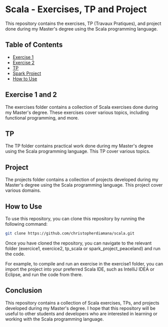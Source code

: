 # Scala - Exercises, TP and Project

This repository contains the exercises, TP (Travaux Pratiques), and project done during my Master's degree using the Scala programming language.

## Table of Contents

- [Exercise 1](https://github.com/christopherdiamana/scala/tree/main/1_exercice1)
- [Exercise 2](https://github.com/christopherdiamana/scala/tree/main/1_exercice2)
- [TP](https://github.com/christopherdiamana/scala/tree/main/3_tp_scala/TP_MR)
- [Spark Project](https://github.com/christopherdiamana/scala/tree/main/4_spark_project_peaceland)
- [How to Use](https://github.com/christopherdiamana/scala#how-to-use)

## Exercise 1 and 2

The exercises folder contains a collection of Scala exercises done during my Master's degree. These exercises cover various topics, including functional programming, and more.

## TP

The TP folder contains practical work done during my Master's degree using the Scala programming language. This TP cover various topics.

## Project

The projects folder contains a collection of projects developed during my Master's degree using the Scala programming language. This project cover various domains.

## How to Use

To use this repository, you can clone this repository by running the following command:
```bash
git clone https://github.com/christopherdiamana/scala.git
```

Once you have cloned the repository, you can navigate to the relevant folder (exercice1, exercice2, tp_scala or spark_project_peaceland) and run the code. 

For example, to compile and run an exercise in the exercise1 folder, you can import the project into your preferred Scala IDE, such as IntelliJ IDEA or Eclipse, and run the code from there.

## Conclusion

This repository contains a collection of Scala exercises, TPs, and projects developed during my Master's degree. I hope that this repository will be useful to other students and developers who are interested in learning or working with the Scala programming language.
